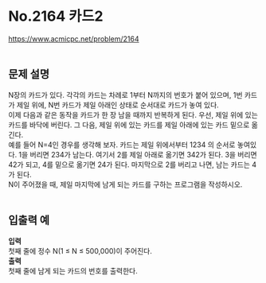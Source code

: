 # No.2164 카드2
https://www.acmicpc.net/problem/2164  
</br>

## 문제 설명
N장의 카드가 있다. 각각의 카드는 차례로 1부터 N까지의 번호가 붙어 있으며, 1번 카드가 제일 위에, N번 카드가 제일 아래인 상태로 순서대로 카드가 놓여 있다.  
이제 다음과 같은 동작을 카드가 한 장 남을 때까지 반복하게 된다. 우선, 제일 위에 있는 카드를 바닥에 버린다. 그 다음, 제일 위에 있는 카드를 제일 아래에 있는 카드 밑으로 옮긴다.  
예를 들어 N=4인 경우를 생각해 보자. 카드는 제일 위에서부터 1234 의 순서로 놓여있다. 1을 버리면 234가 남는다. 여기서 2를 제일 아래로 옮기면 342가 된다. 3을 버리면 42가 되고, 4를 밑으로 옮기면 24가 된다. 마지막으로 2를 버리고 나면, 남는 카드는 4가 된다.  
N이 주어졌을 때, 제일 마지막에 남게 되는 카드를 구하는 프로그램을 작성하시오.  
</br>

## 입출력 예
**입력**  
첫째 줄에 정수 N(1 ≤ N ≤ 500,000)이 주어진다.  
**출력**  
첫째 줄에 남게 되는 카드의 번호를 출력한다.  
</br>
